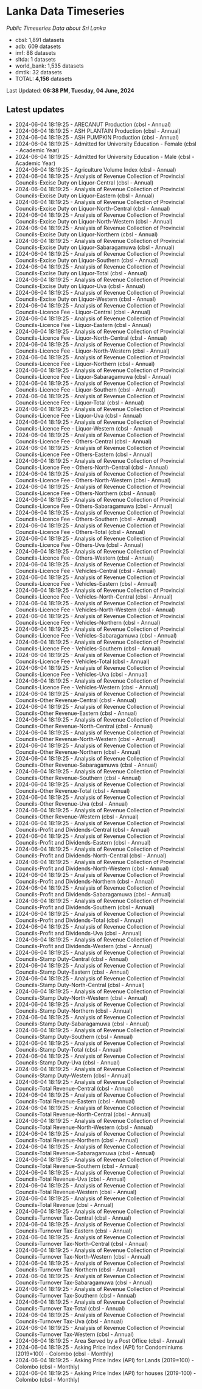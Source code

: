 # Lanka Data Timeseries
*Public Timeseries Data about Sri Lanka*

* cbsl: 1,891 datasets
* adb: 609 datasets
* imf: 88 datasets
* sltda: 1 datasets
* world_bank: 1,535 datasets
* dmtlk: 32 datasets
* TOTAL: **4,156** datasets

Last Updated: **06:38 PM, Tuesday, 04 June, 2024**

## Latest updates

* 2024-06-04 18:19:25 - ARECANUT Production (cbsl - Annual)
* 2024-06-04 18:19:25 - ASH PLANTAIN Production (cbsl - Annual)
* 2024-06-04 18:19:25 - ASH PUMPKIN Production (cbsl - Annual)
* 2024-06-04 18:19:25 - Admitted for University Education - Female (cbsl - Academic Year)
* 2024-06-04 18:19:25 - Admitted for University Education - Male (cbsl - Academic Year)
* 2024-06-04 18:19:25 - Agriculture Volume Index (cbsl - Annual)
* 2024-06-04 18:19:25 - Analysis of Revenue Collection of Provincial Councils-Excise Duty on Liquor-Central (cbsl - Annual)
* 2024-06-04 18:19:25 - Analysis of Revenue Collection of Provincial Councils-Excise Duty on Liquor-Eastern (cbsl - Annual)
* 2024-06-04 18:19:25 - Analysis of Revenue Collection of Provincial Councils-Excise Duty on Liquor-North-Central (cbsl - Annual)
* 2024-06-04 18:19:25 - Analysis of Revenue Collection of Provincial Councils-Excise Duty on Liquor-North-Western (cbsl - Annual)
* 2024-06-04 18:19:25 - Analysis of Revenue Collection of Provincial Councils-Excise Duty on Liquor-Northern (cbsl - Annual)
* 2024-06-04 18:19:25 - Analysis of Revenue Collection of Provincial Councils-Excise Duty on Liquor-Sabaragamuwa (cbsl - Annual)
* 2024-06-04 18:19:25 - Analysis of Revenue Collection of Provincial Councils-Excise Duty on Liquor-Southern (cbsl - Annual)
* 2024-06-04 18:19:25 - Analysis of Revenue Collection of Provincial Councils-Excise Duty on Liquor-Total (cbsl - Annual)
* 2024-06-04 18:19:25 - Analysis of Revenue Collection of Provincial Councils-Excise Duty on Liquor-Uva (cbsl - Annual)
* 2024-06-04 18:19:25 - Analysis of Revenue Collection of Provincial Councils-Excise Duty on Liquor-Western (cbsl - Annual)
* 2024-06-04 18:19:25 - Analysis of Revenue Collection of Provincial Councils-Licence Fee - Liquor-Central (cbsl - Annual)
* 2024-06-04 18:19:25 - Analysis of Revenue Collection of Provincial Councils-Licence Fee - Liquor-Eastern (cbsl - Annual)
* 2024-06-04 18:19:25 - Analysis of Revenue Collection of Provincial Councils-Licence Fee - Liquor-North-Central (cbsl - Annual)
* 2024-06-04 18:19:25 - Analysis of Revenue Collection of Provincial Councils-Licence Fee - Liquor-North-Western (cbsl - Annual)
* 2024-06-04 18:19:25 - Analysis of Revenue Collection of Provincial Councils-Licence Fee - Liquor-Northern (cbsl - Annual)
* 2024-06-04 18:19:25 - Analysis of Revenue Collection of Provincial Councils-Licence Fee - Liquor-Sabaragamuwa (cbsl - Annual)
* 2024-06-04 18:19:25 - Analysis of Revenue Collection of Provincial Councils-Licence Fee - Liquor-Southern (cbsl - Annual)
* 2024-06-04 18:19:25 - Analysis of Revenue Collection of Provincial Councils-Licence Fee - Liquor-Total (cbsl - Annual)
* 2024-06-04 18:19:25 - Analysis of Revenue Collection of Provincial Councils-Licence Fee - Liquor-Uva (cbsl - Annual)
* 2024-06-04 18:19:25 - Analysis of Revenue Collection of Provincial Councils-Licence Fee - Liquor-Western (cbsl - Annual)
* 2024-06-04 18:19:25 - Analysis of Revenue Collection of Provincial Councils-Licence Fee - Others-Central (cbsl - Annual)
* 2024-06-04 18:19:25 - Analysis of Revenue Collection of Provincial Councils-Licence Fee - Others-Eastern (cbsl - Annual)
* 2024-06-04 18:19:25 - Analysis of Revenue Collection of Provincial Councils-Licence Fee - Others-North-Central (cbsl - Annual)
* 2024-06-04 18:19:25 - Analysis of Revenue Collection of Provincial Councils-Licence Fee - Others-North-Western (cbsl - Annual)
* 2024-06-04 18:19:25 - Analysis of Revenue Collection of Provincial Councils-Licence Fee - Others-Northern (cbsl - Annual)
* 2024-06-04 18:19:25 - Analysis of Revenue Collection of Provincial Councils-Licence Fee - Others-Sabaragamuwa (cbsl - Annual)
* 2024-06-04 18:19:25 - Analysis of Revenue Collection of Provincial Councils-Licence Fee - Others-Southern (cbsl - Annual)
* 2024-06-04 18:19:25 - Analysis of Revenue Collection of Provincial Councils-Licence Fee - Others-Total (cbsl - Annual)
* 2024-06-04 18:19:25 - Analysis of Revenue Collection of Provincial Councils-Licence Fee - Others-Uva (cbsl - Annual)
* 2024-06-04 18:19:25 - Analysis of Revenue Collection of Provincial Councils-Licence Fee - Others-Western (cbsl - Annual)
* 2024-06-04 18:19:25 - Analysis of Revenue Collection of Provincial Councils-Licence Fee - Vehicles-Central (cbsl - Annual)
* 2024-06-04 18:19:25 - Analysis of Revenue Collection of Provincial Councils-Licence Fee - Vehicles-Eastern (cbsl - Annual)
* 2024-06-04 18:19:25 - Analysis of Revenue Collection of Provincial Councils-Licence Fee - Vehicles-North-Central (cbsl - Annual)
* 2024-06-04 18:19:25 - Analysis of Revenue Collection of Provincial Councils-Licence Fee - Vehicles-North-Western (cbsl - Annual)
* 2024-06-04 18:19:25 - Analysis of Revenue Collection of Provincial Councils-Licence Fee - Vehicles-Northern (cbsl - Annual)
* 2024-06-04 18:19:25 - Analysis of Revenue Collection of Provincial Councils-Licence Fee - Vehicles-Sabaragamuwa (cbsl - Annual)
* 2024-06-04 18:19:25 - Analysis of Revenue Collection of Provincial Councils-Licence Fee - Vehicles-Southern (cbsl - Annual)
* 2024-06-04 18:19:25 - Analysis of Revenue Collection of Provincial Councils-Licence Fee - Vehicles-Total (cbsl - Annual)
* 2024-06-04 18:19:25 - Analysis of Revenue Collection of Provincial Councils-Licence Fee - Vehicles-Uva (cbsl - Annual)
* 2024-06-04 18:19:25 - Analysis of Revenue Collection of Provincial Councils-Licence Fee - Vehicles-Western (cbsl - Annual)
* 2024-06-04 18:19:25 - Analysis of Revenue Collection of Provincial Councils-Other Revenue-Central (cbsl - Annual)
* 2024-06-04 18:19:25 - Analysis of Revenue Collection of Provincial Councils-Other Revenue-Eastern (cbsl - Annual)
* 2024-06-04 18:19:25 - Analysis of Revenue Collection of Provincial Councils-Other Revenue-North-Central (cbsl - Annual)
* 2024-06-04 18:19:25 - Analysis of Revenue Collection of Provincial Councils-Other Revenue-North-Western (cbsl - Annual)
* 2024-06-04 18:19:25 - Analysis of Revenue Collection of Provincial Councils-Other Revenue-Northern (cbsl - Annual)
* 2024-06-04 18:19:25 - Analysis of Revenue Collection of Provincial Councils-Other Revenue-Sabaragamuwa (cbsl - Annual)
* 2024-06-04 18:19:25 - Analysis of Revenue Collection of Provincial Councils-Other Revenue-Southern (cbsl - Annual)
* 2024-06-04 18:19:25 - Analysis of Revenue Collection of Provincial Councils-Other Revenue-Total (cbsl - Annual)
* 2024-06-04 18:19:25 - Analysis of Revenue Collection of Provincial Councils-Other Revenue-Uva (cbsl - Annual)
* 2024-06-04 18:19:25 - Analysis of Revenue Collection of Provincial Councils-Other Revenue-Western (cbsl - Annual)
* 2024-06-04 18:19:25 - Analysis of Revenue Collection of Provincial Councils-Profit and Dividends-Central (cbsl - Annual)
* 2024-06-04 18:19:25 - Analysis of Revenue Collection of Provincial Councils-Profit and Dividends-Eastern (cbsl - Annual)
* 2024-06-04 18:19:25 - Analysis of Revenue Collection of Provincial Councils-Profit and Dividends-North-Central (cbsl - Annual)
* 2024-06-04 18:19:25 - Analysis of Revenue Collection of Provincial Councils-Profit and Dividends-North-Western (cbsl - Annual)
* 2024-06-04 18:19:25 - Analysis of Revenue Collection of Provincial Councils-Profit and Dividends-Northern (cbsl - Annual)
* 2024-06-04 18:19:25 - Analysis of Revenue Collection of Provincial Councils-Profit and Dividends-Sabaragamuwa (cbsl - Annual)
* 2024-06-04 18:19:25 - Analysis of Revenue Collection of Provincial Councils-Profit and Dividends-Southern (cbsl - Annual)
* 2024-06-04 18:19:25 - Analysis of Revenue Collection of Provincial Councils-Profit and Dividends-Total (cbsl - Annual)
* 2024-06-04 18:19:25 - Analysis of Revenue Collection of Provincial Councils-Profit and Dividends-Uva (cbsl - Annual)
* 2024-06-04 18:19:25 - Analysis of Revenue Collection of Provincial Councils-Profit and Dividends-Western (cbsl - Annual)
* 2024-06-04 18:19:25 - Analysis of Revenue Collection of Provincial Councils-Stamp Duty-Central (cbsl - Annual)
* 2024-06-04 18:19:25 - Analysis of Revenue Collection of Provincial Councils-Stamp Duty-Eastern (cbsl - Annual)
* 2024-06-04 18:19:25 - Analysis of Revenue Collection of Provincial Councils-Stamp Duty-North-Central (cbsl - Annual)
* 2024-06-04 18:19:25 - Analysis of Revenue Collection of Provincial Councils-Stamp Duty-North-Western (cbsl - Annual)
* 2024-06-04 18:19:25 - Analysis of Revenue Collection of Provincial Councils-Stamp Duty-Northern (cbsl - Annual)
* 2024-06-04 18:19:25 - Analysis of Revenue Collection of Provincial Councils-Stamp Duty-Sabaragamuwa (cbsl - Annual)
* 2024-06-04 18:19:25 - Analysis of Revenue Collection of Provincial Councils-Stamp Duty-Southern (cbsl - Annual)
* 2024-06-04 18:19:25 - Analysis of Revenue Collection of Provincial Councils-Stamp Duty-Total (cbsl - Annual)
* 2024-06-04 18:19:25 - Analysis of Revenue Collection of Provincial Councils-Stamp Duty-Uva (cbsl - Annual)
* 2024-06-04 18:19:25 - Analysis of Revenue Collection of Provincial Councils-Stamp Duty-Western (cbsl - Annual)
* 2024-06-04 18:19:25 - Analysis of Revenue Collection of Provincial Councils-Total Revenue-Central (cbsl - Annual)
* 2024-06-04 18:19:25 - Analysis of Revenue Collection of Provincial Councils-Total Revenue-Eastern (cbsl - Annual)
* 2024-06-04 18:19:25 - Analysis of Revenue Collection of Provincial Councils-Total Revenue-North-Central (cbsl - Annual)
* 2024-06-04 18:19:25 - Analysis of Revenue Collection of Provincial Councils-Total Revenue-North-Western (cbsl - Annual)
* 2024-06-04 18:19:25 - Analysis of Revenue Collection of Provincial Councils-Total Revenue-Northern (cbsl - Annual)
* 2024-06-04 18:19:25 - Analysis of Revenue Collection of Provincial Councils-Total Revenue-Sabaragamuwa (cbsl - Annual)
* 2024-06-04 18:19:25 - Analysis of Revenue Collection of Provincial Councils-Total Revenue-Southern (cbsl - Annual)
* 2024-06-04 18:19:25 - Analysis of Revenue Collection of Provincial Councils-Total Revenue-Uva (cbsl - Annual)
* 2024-06-04 18:19:25 - Analysis of Revenue Collection of Provincial Councils-Total Revenue-Western (cbsl - Annual)
* 2024-06-04 18:19:25 - Analysis of Revenue Collection of Provincial Councils-Total Revenue (cbsl - Annual)
* 2024-06-04 18:19:25 - Analysis of Revenue Collection of Provincial Councils-Turnover Tax-Central (cbsl - Annual)
* 2024-06-04 18:19:25 - Analysis of Revenue Collection of Provincial Councils-Turnover Tax-Eastern (cbsl - Annual)
* 2024-06-04 18:19:25 - Analysis of Revenue Collection of Provincial Councils-Turnover Tax-North-Central (cbsl - Annual)
* 2024-06-04 18:19:25 - Analysis of Revenue Collection of Provincial Councils-Turnover Tax-North-Western (cbsl - Annual)
* 2024-06-04 18:19:25 - Analysis of Revenue Collection of Provincial Councils-Turnover Tax-Northern (cbsl - Annual)
* 2024-06-04 18:19:25 - Analysis of Revenue Collection of Provincial Councils-Turnover Tax-Sabaragamuwa (cbsl - Annual)
* 2024-06-04 18:19:25 - Analysis of Revenue Collection of Provincial Councils-Turnover Tax-Southern (cbsl - Annual)
* 2024-06-04 18:19:25 - Analysis of Revenue Collection of Provincial Councils-Turnover Tax-Total (cbsl - Annual)
* 2024-06-04 18:19:25 - Analysis of Revenue Collection of Provincial Councils-Turnover Tax-Uva (cbsl - Annual)
* 2024-06-04 18:19:25 - Analysis of Revenue Collection of Provincial Councils-Turnover Tax-Western (cbsl - Annual)
* 2024-06-04 18:19:25 - Area Served by a Post Office (cbsl - Annual)
* 2024-06-04 18:19:25 - Asking Price Index (API) for Condominiums (2019=100) - Colombo (cbsl - Monthly)
* 2024-06-04 18:19:25 - Asking Price Index (API) for Lands (2019=100) - Colombo (cbsl - Monthly)
* 2024-06-04 18:19:25 - Asking Price Index (API) for houses (2019-100) - Colombo (cbsl - Monthly)